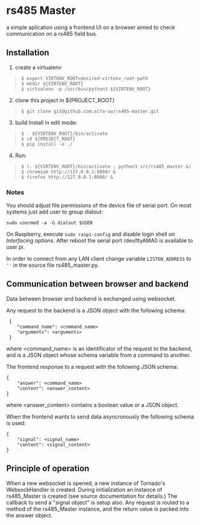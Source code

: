 # rs485 Master

a simple aplication using a frontend UI on a browser aimed to check communication on a rs485 field bus.

## Installation

1. create a virtualenv 
>     $ export VIRTENV_ROOT=desired-virtenv_root-path
>     $ mkdir ${VIRTENV_ROOT}
>     $ virtualenv -p /usr/bin/python3 ${VIRTENV_ROOT}

2. clone this project in ${PROJECT_ROOT}
>     $ git clone git@github.com:alfa-sw/rs485-master.git

3. build Install in edit mode:
>     $ . ${VIRTENV_ROOT}/bin/activate
>     $ cd ${PROJECT_ROOT}
>     $ pip install -e ./

4. Run:
>     $ (. ${VIRTENV_ROOT}/bin/activate ; python3 src/rs485_master &)
>     $ chromium http://127.0.0.1:8000/ &
>     $ firefox http://127.0.0.1:8000/ &

### Notes
You should adjust file permissions of the device file of serial port. On most systems
just add user to group dialout:

```
sudo usermod -a -G dialout $USER
```

On Raspberry, execute `sudo raspi-config` and disable login shell on *Interfacing options*.
After reboot the serial port /dev/ttyAMA0 is available to user pi.

In order to connect from any LAN client change variable `LISTEN_ADDRESS` to `''` in the
source file rs485_master.py.

## Communication between browser and backend

Data between browser and backend is exchanged using websocket.

Any request to the backend is a JSON object with the following schema:

```
 {
    "command_name": <command_name>
    "arguments": <arguments>
 }
```

where <command_name> is an identificator of the request to the backend,
and <arguments> is a JSON object whose schema variable from a command to another.

The frontend response to a request with the following JSON schema:

```
{
    "answer": <command_name>
    "content": <answer_content>
}
```
where <answer_content> contains a boolean value or a JSON object.

When the frontend wants to send data asyncronously the following schema is used:
```
{
    "signal": <signal_name>
    "content": <signal_content>
}
```

## Principle of operation

When a new websocket is opened, a new instance of Tornado's WebsockHandler is created.
During initialization an instance of rs485_Master is created (see source documentation for details.)
The callback to send a "signal object" is setup also.
Any request is routed to a method of the rs485_Master instance, and the return value is
packed into the answer object. 
